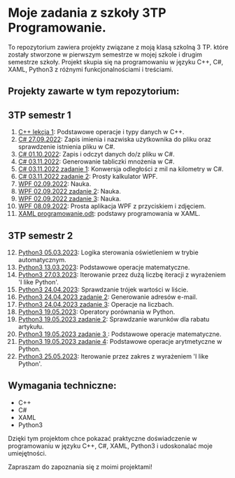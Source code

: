 # Moje zadania z szkoły 3TP Programowanie.

To repozytorium zawiera projekty związane z moją klasą szkolną 3 TP. które zostały stworzone w pierwszym semestrze w mojej szkole i drugim semestrze szkoły. Projekt skupia się na programowaniu w języku C++, C#, XAML, Python3 z różnymi funkcjonalnościami i treściami.

## Projekty zawarte w tym repozytorium:

## 3TP semestr 1

1. [C++ lekcja 1](https://github.com/szymon7890/programowanie-3TP/tree/main/3%20TP%20programowanie%20semestr%201/C%2B%2B%20lekcja%201): Podstawowe operacje i typy danych w C++.
2. [C# 27.09.2022](https://github.com/szymon7890/programowanie-3TP/tree/main/3%20TP%20programowanie%20semestr%201/C%23%2027.09.2022): Zapis imienia i nazwiska użytkownika do pliku oraz sprawdzenie istnienia pliku w C#.
3. [C# 01.10.2022](https://github.com/szymon7890/programowanie-3TP/tree/main/3%20TP%20programowanie%20semestr%201/C%23%2001.10.2022): Zapis i odczyt danych do/z pliku w C#.
4. [C# 03.11.2022](https://github.com/szymon7890/programowanie-3TP/tree/main/3%20TP%20programowanie%20semestr%201/C%23%2003.11.2022): Generowanie tabliczki mnożenia w C#.
5. [C# 03.11.2022 zadanie 1](https://github.com/szymon7890/programowanie-3TP/tree/main/3%20TP%20programowanie%20semestr%201/C%23%2003.11.2022%20zadanie%201): Konwersja odległości z mil na kilometry w C#.
6. [C# 03.11.2022 zadanie 2](https://github.com/szymon7890/programowanie-3TP/tree/main/3%20TP%20programowanie%20semestr%201/C%23%2003.11.2022%20zadanie%202): Prosty kalkulator WPF.
7. [WPF 02.09.2022](https://github.com/szymon7890/programowanie-3TP/tree/main/3%20TP%20programowanie%20semestr%201/WPF%2002.09.2022): Nauka.
8. [WPF 02.09.2022 zadanie 2](https://github.com/szymon7890/programowanie-3TP/tree/main/3%20TP%20programowanie%20semestr%201/WPF%2002.09.2022%20zadanie%202): Nauka.
9. [WPF 02.09.2022 zadanie 3](https://github.com/szymon7890/programowanie-3TP/tree/main/3%20TP%20programowanie%20semestr%201/WPF%2002.09.2022%20zadanie%203): Nauka.
10. [WPF 08.09.2022](https://github.com/szymon7890/programowanie-3TP/tree/main/3%20TP%20programowanie%20semestr%201/WPF%2008.09.2022): Prosta aplikacja WPF z przyciskiem i zdjęciem.
11. [XAML programowanie.odt](https://github.com/szymon7890/programowanie-3TP/blob/main/3%20TP%20programowanie%20semestr%201/XAML%20programowanie.odt): podstawy programowania w XAML.

## 3TP semestr 2

12. [Python3 05.03.2023](https://github.com/szymon7890/programowanie-3TP/tree/main/3%20TP%20programowanie%20semestr%202/Python3%2005.03.2023): Logika sterowania oświetleniem w trybie automatycznym.
13. [Python3 13.03.2023](https://github.com/szymon7890/programowanie-3TP/tree/main/3%20TP%20programowanie%20semestr%202/Python3%2013.03.2023): Podstawowe operacje matematyczne.
14. [Python3 27.03.2023](https://github.com/szymon7890/programowanie-3TP/tree/main/3%20TP%20programowanie%20semestr%202/Python3%2027.03.2023): Iterowanie przez dużą liczbę iteracji z wyrażeniem 'I like Python'.
15. [Python3 24.04.2023](https://github.com/szymon7890/programowanie-3TP/tree/main/3%20TP%20programowanie%20semestr%202/Python3%2024.04.2023): Sprawdzanie trójek wartości w liście.
16. [Python3 24.04.2023 zadanie 2](https://github.com/szymon7890/programowanie-3TP/tree/main/3%20TP%20programowanie%20semestr%202/Python3%2024.04.2023%20zadanie%202): Generowanie adresów e-mail.
17. [Python3 24.04.2023 zadanie 3](https://github.com/szymon7890/programowanie-3TP/tree/main/3%20TP%20programowanie%20semestr%202/Python3%2024.04.2023%20zadanie%203): Operacje na liczbach.
18. [Python3 19.05.2023](https://github.com/szymon7890/programowanie-3TP/tree/main/3%20TP%20programowanie%20semestr%202/Python3%2019.05.2023): Operatory porównania w Python.
19. [Python3 19.05.2023 zadanie 2](https://github.com/szymon7890/programowanie-3TP/tree/main/3%20TP%20programowanie%20semestr%202/Python3%2019.05.2023%20zadanie%202): Sprawdzanie warunków dla rabatu artykułu.
20. [Python3 19.05.2023 zadanie 3 ](https://github.com/szymon7890/programowanie-3TP/tree/main/3%20TP%20programowanie%20semestr%202/Python3%2019.05.2023%20zadanie%203): Podstawowe operacje matematyczne.
21. [Python3 19.05.2023 zadanie 4](https://github.com/szymon7890/programowanie-3TP/tree/main/3%20TP%20programowanie%20semestr%202/Python3%2019.05.2023%20zadanie%204): Podstawowe operacje arytmetyczne w Python.
22. [Python3 25.05.2023](https://github.com/szymon7890/programowanie-3TP/tree/main/3%20TP%20programowanie%20semestr%202/Python3%2025.05.2023): Iterowanie przez zakres z wyrażeniem 'I like Python'.

## Wymagania techniczne:

- C++
- C#
- XAML
- Python3

Dzięki tym projektom chce pokazać praktyczne doświadczenie w programowaniu w języku C++, C#, XAML, Python3 i udoskonalać moje umiejętności.

Zapraszam do zapoznania się z moimi projektami!
